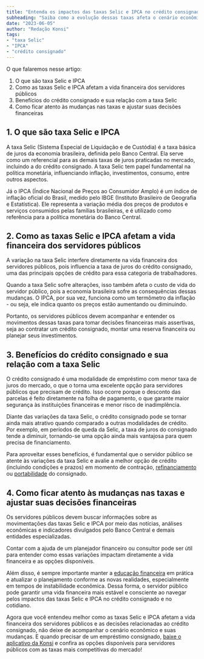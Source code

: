 ```yaml
---
title: "Entenda os impactos das taxas Selic e IPCA no crédito consignado e na vida financeira dos servidores públicos"
subheading: "Saiba como a evolução dessas taxas afeta o cenário econômico e as decisões financeiras, especialmente no que se refere ao crédito consignado."
date: "2023-06-05"
author: "Redação Konsi"
tags:
- "taxa Selic"
- "IPCA"
- "crédito consignado"
---
```


O que falaremos nesse artigo:

1. O que são taxa Selic e IPCA
2. Como as taxas Selic e IPCA afetam a vida financeira dos servidores públicos
3. Benefícios do crédito consignado e sua relação com a taxa Selic
4. Como ficar atento às mudanças nas taxas e ajustar suas decisões financeiras

## 1. O que são taxa Selic e IPCA

A taxa Selic (Sistema Especial de Liquidação e de Custódia) é a taxa básica de juros da economia brasileira, definida pelo Banco Central. Ela serve como um referencial para as demais taxas de juros praticadas no mercado, incluindo a do crédito consignado. A taxa Selic tem papel fundamental na política monetária, influenciando inflação, investimentos, consumo, entre outros aspectos.

Já o IPCA (Índice Nacional de Preços ao Consumidor Amplo) é um índice de inflação oficial do Brasil, medido pelo IBGE (Instituto Brasileiro de Geografia e Estatística). Ele representa a variação média dos preços de produtos e serviços consumidos pelas famílias brasileiras, e é utilizado como referência para a política monetária do Banco Central.

## 2. Como as taxas Selic e IPCA afetam a vida financeira dos servidores públicos

A variação na taxa Selic interfere diretamente na vida financeira dos servidores públicos, pois influencia a taxa de juros do crédito consignado, uma das principais opções de crédito para essa categoria de trabalhadores.

Quando a taxa Selic sofre alterações, isso também afeta o custo de vida do servidor público, pois a economia brasileira sofre as consequências dessas mudanças. O IPCA, por sua vez, funciona como um termômetro da inflação - ou seja, ele indica quanto os preços estão aumentando ou diminuindo.

Portanto, os servidores públicos devem acompanhar e entender os movimentos dessas taxas para tomar decisões financeiras mais assertivas, seja ao contratar um crédito consignado, montar uma reserva financeira ou planejar seus investimentos.

## 3. Benefícios do crédito consignado e sua relação com a taxa Selic

O crédito consignado é uma modalidade de empréstimo com menor taxa de juros do mercado, o que o torna uma excelente opção para servidores públicos que precisam de crédito. Isso ocorre porque o desconto das parcelas é feito diretamente na folha de pagamento, o que garante maior segurança às instituições financeiras e menor risco de inadimplência.

Diante das variações da taxa Selic, o crédito consignado pode se tornar ainda mais atrativo quando comparado a outras modalidades de crédito. Por exemplo, em períodos de queda da Selic, a taxa de juros do consignado tende a diminuir, tornando-se uma opção ainda mais vantajosa para quem precisa de financiamento.

Para aproveitar esses benefícios, é fundamental que o servidor público se atente às variações da taxa Selic e avalie a melhor opção de crédito (incluindo condições e prazos) em momento de contração, [refinanciamento](./refinanciamento-de-emprstimo-consignado-quando-e-como-fazer.md) ou [portabilidade](./benefcios-da-portabilidade-de-crdito-consignado-para-servidores-pblicos.md) do consignado.

## 4. Como ficar atento às mudanças nas taxas e ajustar suas decisões financeiras

Os servidores públicos devem buscar informações sobre as movimentações das taxas Selic e IPCA por meio das notícias, análises econômicas e indicadores divulgados pelo Banco Central e demais entidades especializadas.

Contar com a ajuda de um planejador financeiro ou consultor pode ser útil para entender como essas variações impactam diretamente a vida financeira e as opções disponíveis.

Além disso, é sempre importante manter a [educação financeira](./a-importncia-da-educao-financeira-para-servidores-pblicos-e-como-implement-la-em-sua-vida.md) em prática e atualizar o planejamento conforme as novas realidades, especialmente em tempos de instabilidade econômica. Dessa forma, o servidor público pode garantir uma vida financeira mais estável e consciente ao navegar pelos impactos das taxas Selic e IPCA no crédito consignado e no cotidiano.

Agora que você entendeu melhor como as taxas Selic e IPCA afetam a vida financeira dos servidores públicos e as decisões relacionadas ao crédito consignado, não deixe de acompanhar o cenário econômico e suas mudanças. E quando precisar de um empréstimo consignado, [baixe o aplicativo da Konsi](https://konsi.com.br/download) e confira as opções disponíveis para servidores públicos com as taxas mais competitivas do mercado!